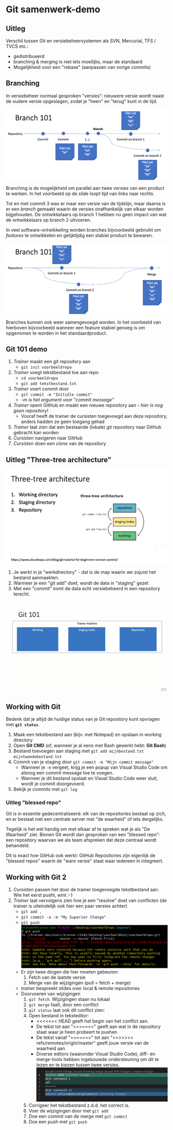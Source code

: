 ﻿# Git samenwerk-demo

## Uitleg

Verschil tussen Git en versiebeheersystemen als SVN, Mercurial, TFS / TVCS etc.:

* gedistribueerd
* branching & merging is niet iets moeilijks, maar de standaard
* Mogelijkheid voor een "rebase" (aanpassen van vorige commits)

## Branching

In versiebeheer normaal gesproken "versies": nieuwere versie wordt naast de oudere versie opgeslagen, zodat je "heen" en "terug" kunt in de tijd.

![Branching example](img/branching.png)

Branching is de mogelijkheid om parallel aan twee versies van een product te werken. In het voorbeeld op de slide loopt tijd van links naar rechts.

Tot en met commit 3 was er maar een versie van de tijdslijn, maar daarna is er een _branch_ gemaakt waarin de versies onafhankelijk van elkaar worden bijgehouden. De ontwikkelaars op branch 1 hebben nu geen impact van wat de ontwikkelaars op branch 2 uitvoeren.

In veel software-ontwikkeling worden branches bijvoorbeeld gebruikt om _features_ te ontwikkelen en gelijktijdig een stabiel product te bewaren.

![Branching slide 2](img/branching2.png)

Branches kunnen ook weer samengevoegd worden. In het voorbeeld van hierboven bijvoorbeeld wanneer een feature stabiel genoeg is om opgenomen te worden in het standaardproduct.

## Git 101 demo

1. *Trainer* maakt een git repository aan
   * `git init voorbeeldrepo`
1. *Trainer* voegt tekstbestand toe aan repo
   * `cd voorbeeldrepo`
   * `git add tekstbestand.txt`
1. *Trainer* voert commit door
   * `git commit -m "Initiële commit"`
   * *-m is het argument voor "commit message"*
1. *Trainer* opent GitHub en maakt een nieuwe repository aan - *hier is nog geen repository!*
   * Vooraf heeft de trainer de cursisten toegevoegd aan deze repository, anders hadden ze geen toegang gehad
1. *Trainer* laat zien dat een bestaande (lokale) git repository naar GitHub gebracht kan worden
1. *Cursisten* navigeren naar GitHub
1. *Cursisten* doen een *clone* van de repository

## Uitleg "Three-tree architecture"

![Three-tree architecture](img/Three-tree-architecture.png)

1. Je werkt in je "werkdirectory" - dat is de map waarin we zojuist het bestand aanmaakten.
2. Wanneer je een "git add" doet, wordt de data in "staging" gezet
3. Met een "commit" komt de data echt versiebeheerd in een repository terecht.

![Animated workflow of the three tree checkin](img/Git-workflow-three-tree.gif)

## Working with Git

Bedenk dat je altijd de huidige status van je Git repository kunt opvragen met **`git status`**.

1. Maak een tekstbestand aan (bijv. met Notepad) en opslaan in working directory
2. Open **Git CMD** (of, wanneer je al eens met Bash gewerkt hebt: **Git Bash**)
3. Bestand toevoegen aan staging met `git add mijnbestand.txt mijntweedebestand.txt`
4. Commit van je staging door `git commit -m "Mijn commit message"`
   * Wanneer je `-m` vergeet, krijg je een popup van Visual Studio Code om alsnog een commit message toe te voegen.
   * Wanneer je dit bestand opslaat en Visual Studio Code weer sluit, wordt je commit doorgevoerd.
5. Bekijk je commits met `git log`

### Uitleg "blessed repo"

Git is in essentie gedecentraliseerd: elk van de repositories bestaat op zich, en er bestaat niet een centrale server met "de waarheid" of iets dergelijks.

Tegelijk is het wel handig om met elkaar af te spreken wat je als "De Waarheid" ziet. Binnen Git wordt dan gesproken van een "blessed repo": een repository waarvan we als team afspreken dat deze centraal wordt behandeld.

Dit is exact hoe GitHub ook werkt: GitHub Repositories zijn eigenlijk de "blessed repos" waarin de "ware versie" staat waar iedereen in integreert.

## Working with Git 2

1. *Cursisten* passen het door de trainer toegevoegde tekstbestand aan. Wie het eerst pusht, wint :-)
2. *Trainer* laat vervolgens zien hoe je een "resolve" doet van conflicten (de trainer is uiteindelijk ook hier een paar versies achter)
   * `git add .`
   * `git commit -a -m "My Superior Change"`
   * `git push`  
![Git push error](img/git-push-error.png)
   * Er zijn twee dingen die hier moeten gebeuren:
      1. Fetch van de laatste versie
      2. Merge van de wijzigingen (pull = fetch + merge)
   * *trainer* bespreekt slides over local & remote repositories
   * Doorvoeren van wijzigingen
      1. `git fetch`. Wijzigingen staan nu lokaal
      2. `git merge` faalt, door een conflict
      3. `git status` laat ook dit conflict zien:
      4. Open bestand in teksteditor:
         * <<<<<<< HEAD geeft het begin van het conflict aan.
         * De tekst tot aan "=======" geeft aan wat in de repository staat waar je heen probeert te pushen
         * De tekst vanaf "=======" tot aan ">>>>>>> refs/remotes/origin/master" geeft jouw versie van de waarheid aan
         * Diverse editors (waaronder Visual Studio Code), diff- en merge-tools hebben ingebouwde ondersteuning om dit te lezen en te kiezen tussen twee versies.  
         ![Merge-weergave van Visual Studio Code](img/merge-vscode.png)
      5. Corrigeer het tekstbestand z.d.d. het correct is.
      6. Voer de wijzigingen door met `git add`
      7. Doe een commit van de merge met `git commit`
      8. Doe een push met `git push`
